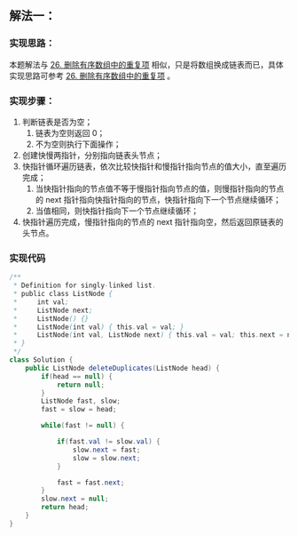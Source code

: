 
## 解法一：
### 实现思路：
本题解法与 [26. 删除有序数组中的重复项](https://www.yuque.com/u26951862/petxba/mqabkanpgqvglglu) 相似，只是将数组换成链表而已，具体实现思路可参考 [26. 删除有序数组中的重复项](https://www.yuque.com/u26951862/petxba/mqabkanpgqvglglu) 。
### 实现步骤：

1. 判断链表是否为空；
   1. 链表为空则返回 0；
   2. 不为空则执行下面操作；
2. 创建快慢两指针，分别指向链表头节点；
3. 快指针循环遍历链表，依次比较快指针和慢指针指向节点的值大小，直至遍历完成；
   1. 当快指针指向的节点值不等于慢指针指向节点的值，则慢指针指向的节点的 next 指针指向快指针指向的节点，快指针指向下一个节点继续循环；
   2. 当值相同，则快指针指向下一个节点继续循环；
4. 快指针遍历完成，慢指针指向的节点的 next 指针指向空，然后返回原链表的头节点。
### 实现代码
```java
/**
 * Definition for singly-linked list.
 * public class ListNode {
 *     int val;
 *     ListNode next;
 *     ListNode() {}
 *     ListNode(int val) { this.val = val; }
 *     ListNode(int val, ListNode next) { this.val = val; this.next = next; }
 * }
 */
class Solution {
    public ListNode deleteDuplicates(ListNode head) {
        if(head == null) {
            return null;
        }
        ListNode fast, slow;
        fast = slow = head;

        while(fast != null) {

            if(fast.val != slow.val) {
                slow.next = fast;
                slow = slow.next;
            }

            fast = fast.next;
        }
        slow.next = null;
        return head;
    }
}
```
